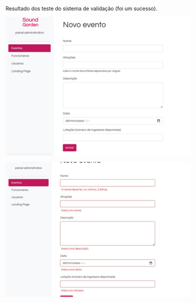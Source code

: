 
Resultado dos teste do sistema de validação (foi um sucesso).

![Alt text](/img/Sound1.JPG "imagem do resultado inicial")

![Alt text](/img/Sound2.JPG "imagem do resultado final")
